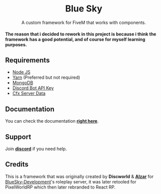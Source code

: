 <h1 align="center">Blue Sky</h1>

<div align="center">
A custom framework for FiveM that works with components.
</div>
<h4>
The reason that i decided to rework in this project is because i think the framework has a good potential, and of course for myself learning purposes.
</h4>

## Requirements
* [Node JS](https://nodejs.org/en/)
* [Yarn](https://yarnpkg.com/getting-started/install) (Preferred but not required)
* [MongoDB](https://www.mongodb.com/)
* [Discord Bot API Key](https://discordapp.com/developers/applications/)
* [Cfx Server Data](https://github.com/citizenfx/cfx-server-data)
 
## Documentation
You can check the documentation [**right here**](https://gitscorz.github.io/bluesky-documentation/).

## Support
Join [**discord**](https://discord.gg/TsmqYdXxsv) if you need help.

## Credits

This is a framework that was originally created by **Discworld** & [**Alzar**](https://github.com/Alzar) for [BlueSky-Development](https://github.com/BlueSky-Development)'s roleplay server, it was later retooled for PixelWorldRP which then later rebranded to React RP.
